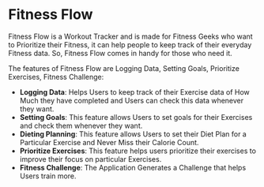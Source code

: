 # Fitness Flow


Fitness Flow is a Workout Tracker and is made for Fitness Geeks who want to Prioritize their Fitness, it can help people to keep track of their everyday Fitness data. So, Fitness Flow comes in handy for those who need it.

The features of Fitness Flow are Logging Data, Setting Goals, Prioritize Exercises, Fitness Challenge:

+ **Logging Data**: Helps Users to keep track of their Exercise data of How Much they have completed and Users can check this data whenever they want.
+ **Setting Goals**: This feature allows Users to set goals for their Exercises and check them whenever they want.
+ **Dieting Planning**: This feature allows Users to set their Diet Plan for a Particular Exercise and Never Miss their Calorie Count.
+ **Prioritize Exercises**: This feature helps users prioritize their exercises to improve their focus on particular Exercises.
+ **Fitness Challenge**: The Application Generates a Challenge that helps Users train more.
